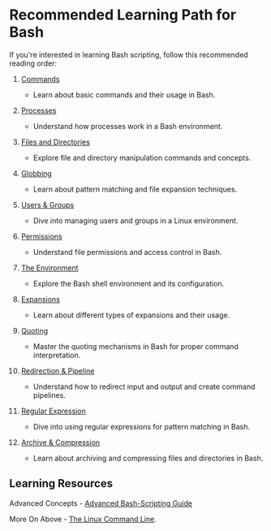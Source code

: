 # Recommended Learning Path for Bash

If you're interested in learning Bash scripting, follow this recommended reading order:

1. [Commands](./01.Commands.md) 
   - Learn about basic commands and their usage in Bash.

2. [Processes](./02.Processes.md)
   - Understand how processes work in a Bash environment.

3. [Files and Directories](./0.3Files%20and%20Directories.md)
   - Explore file and directory manipulation commands and concepts.

4. [Globbing](./04.Globbing.md) 
   - Learn about pattern matching and file expansion techniques.

5. [Users & Groups](./05.Users%20&%20Groups.md)
   - Dive into managing users and groups in a Linux environment.

6. [Permissions](./06.Permissions.md)
   - Understand file permissions and access control in Bash.

7. [The Environment](./07.The%20Environment.md) 
   - Explore the Bash shell environment and its configuration.

8. [Expansions](./08.Expansion.md)
   - Learn about different types of expansions and their usage.

9. [Quoting](./09.Quoting.md)
   - Master the quoting mechanisms in Bash for proper command interpretation.

10. [Redirection & Pipeline](./10.Redirection%20&%20Pipeline.md)
    - Understand how to redirect input and output and create command pipelines.

11. [Regular Expression](./11.Regular%20Expressions.md)
    - Dive into using regular expressions for pattern matching in Bash.

12. [Archive & Compression](./12.Archive%20&%20Compression.md)
    - Learn about archiving and compressing files and directories in Bash.

## Learning Resources 
Advanced Concepts - [Advanced Bash-Scripting Guide](https://tldp.org/LDP/abs/html/)

More On Above - [The Linux Command Line](https://linuxcommand.org/tlcl.php).

